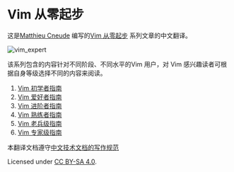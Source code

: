 # Vim 从零起步

这是[Matthieu Cneude](https://twitter.com/Cneude_Matthieu) 编写的[Vim 从零起步](https://thevaluable.dev/vim-beginner/) 系列文章的中文翻译。

![vim_expert](https://thevaluable.dev/images/2021/vim_expert/vim_expert.webp)

该系列包含的内容针对不同阶段、不同水平的Vim 用户，对 Vim 感兴趣读者可根据自身等级选择不同的内容来阅读。

1. [Vim 初学者指南](./docs/vim-beginner.md)
2. [Vim 爱好者指南](./docs/vim-intermediate.md)
3. [Vim 进阶者指南](./docs/vim-advanced.md)
4. [Vim 熟练者指南](./docs/vim-adept.md)
5. [Vim 老兵级指南](./docs/vim-veteran.md)
6. [Vim 专家级指南](./docs/vim-expert.md)

本翻译文档遵守[中文技术文档的写作规范](https://github.com/ruanyf/document-style-guide)

Licensed under <a href='https://creativecommons.org/licenses/by-sa/4.0'>CC BY-SA 4.0<a/>.
